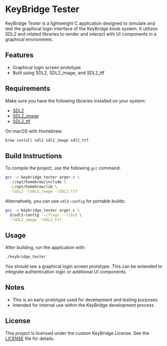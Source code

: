 # KeyBridge Tester

KeyBridge Tester is a lightweight C application designed to simulate and test the graphical login interface of the KeyBridge kiosk system. It utilizes SDL2 and related libraries to render and interact with UI components in a graphical environment.

## Features
- Graphical login screen prototype
- Built using SDL2, SDL2_image, and SDL2_ttf

## Requirements

Make sure you have the following libraries installed on your system:
- [SDL2](https://www.libsdl.org/)
- [SDL2_image](https://www.libsdl.org/projects/SDL_image/)
- [SDL2_ttf](https://www.libsdl.org/projects/SDL_ttf/)

On macOS with Homebrew:
```bash
brew install sdl2 sdl2_image sdl2_ttf
```

## Build Instructions
To compile the project, use the following `gcc` command:

```bash
gcc -o keybridge_tester arger.c \
  -I/opt/homebrew/include \
  -L/opt/homebrew/lib \
  -lSDL2 -lSDL2_image -lSDL2_ttf
```

Alternatively, you can use `sdl2-config` for portable builds:
```bash
gcc -o keybridge_tester arger.c \
  $(sdl2-config --cflags --libs) \
  -lSDL2_image -lSDL2_ttf
```

## Usage
After building, run the application with:

```bash
./keybridge_tester
```

You should see a graphical login screen prototype. This can be extended to integrate authentication logic or additional UI components.

## Notes

- This is an early prototype used for development and testing purposes.
- Intended for internal use within the KeyBridge development process.

## License

This project is licensed under the custom KeyBridge License. See the [LICENSE](LICENSE) file for details.


